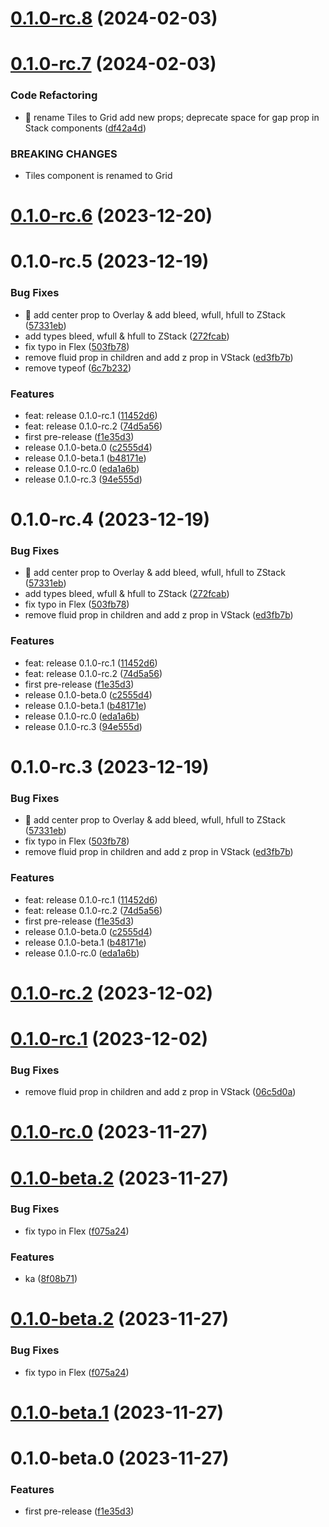 

# [0.1.0-rc.8](https://github.com/hadnet/react-native-layouts/compare/v0.1.0-rc.7...v0.1.0-rc.8) (2024-02-03)

# [0.1.0-rc.7](https://github.com/hadnet/react-native-layouts/compare/v0.1.0-rc.6...v0.1.0-rc.7) (2024-02-03)


### Code Refactoring

* 🧰 rename Tiles to Grid add new props; deprecate space for gap prop in Stack components ([df42a4d](https://github.com/hadnet/react-native-layouts/commit/df42a4d2d2552dc1b38711329e43847fcf55c6a6))


### BREAKING CHANGES

* Tiles component is renamed to Grid

# [0.1.0-rc.6](https://github.com/hadnet/react-native-layouts/compare/v0.1.0-rc.5...v0.1.0-rc.6) (2023-12-20)

# 0.1.0-rc.5 (2023-12-19)


### Bug Fixes

* 🐛 add center prop to Overlay & add bleed, wfull, hfull to ZStack ([57331eb](https://github.com/hadnet/react-native-layouts/commit/57331ebd218c14b83c9ccb3b4a693c9788e31be5))
* add types bleed, wfull & hfull to ZStack ([272fcab](https://github.com/hadnet/react-native-layouts/commit/272fcab37e2f3fa0b2e7ebf257c0c0ad5a1a5e2a))
* fix typo in Flex ([503fb78](https://github.com/hadnet/react-native-layouts/commit/503fb780a8dbb4225d3ecec342b0237d6072d671))
* remove fluid prop in children and add z prop in VStack ([ed3fb7b](https://github.com/hadnet/react-native-layouts/commit/ed3fb7be4c79632737602e9bfef4c53f675d22de))
* remove typeof ([6c7b232](https://github.com/hadnet/react-native-layouts/commit/6c7b2320f13d677b48a04f583d60018b752e4b85))


### Features

* feat: release 0.1.0-rc.1 ([11452d6](https://github.com/hadnet/react-native-layouts/commit/11452d69b94a3dcc2e210622422d3f885589964a))
* feat: release 0.1.0-rc.2 ([74d5a56](https://github.com/hadnet/react-native-layouts/commit/74d5a56d95c1d5203c3e55c32690b548b192cb1c))
* first pre-release ([f1e35d3](https://github.com/hadnet/react-native-layouts/commit/f1e35d34cf8c46f8c4a7e7a5442861f267a1d0f4))
* release 0.1.0-beta.0 ([c2555d4](https://github.com/hadnet/react-native-layouts/commit/c2555d45044260b33d1e89b65e78568b90db1bc5))
* release 0.1.0-beta.1 ([b48171e](https://github.com/hadnet/react-native-layouts/commit/b48171e564e5f01aee0bc9561aeefd46f1c8794e))
* release 0.1.0-rc.0 ([eda1a6b](https://github.com/hadnet/react-native-layouts/commit/eda1a6bcc455dd01b99ab8a6ac136da19dae8b58))
* release 0.1.0-rc.3 ([94e555d](https://github.com/hadnet/react-native-layouts/commit/94e555d8deead800055f7a52382360eb0405db07))

# 0.1.0-rc.4 (2023-12-19)


### Bug Fixes

* 🐛 add center prop to Overlay & add bleed, wfull, hfull to ZStack ([57331eb](https://github.com/hadnet/react-native-layouts/commit/57331ebd218c14b83c9ccb3b4a693c9788e31be5))
* add types bleed, wfull & hfull to ZStack ([272fcab](https://github.com/hadnet/react-native-layouts/commit/272fcab37e2f3fa0b2e7ebf257c0c0ad5a1a5e2a))
* fix typo in Flex ([503fb78](https://github.com/hadnet/react-native-layouts/commit/503fb780a8dbb4225d3ecec342b0237d6072d671))
* remove fluid prop in children and add z prop in VStack ([ed3fb7b](https://github.com/hadnet/react-native-layouts/commit/ed3fb7be4c79632737602e9bfef4c53f675d22de))


### Features

* feat: release 0.1.0-rc.1 ([11452d6](https://github.com/hadnet/react-native-layouts/commit/11452d69b94a3dcc2e210622422d3f885589964a))
* feat: release 0.1.0-rc.2 ([74d5a56](https://github.com/hadnet/react-native-layouts/commit/74d5a56d95c1d5203c3e55c32690b548b192cb1c))
* first pre-release ([f1e35d3](https://github.com/hadnet/react-native-layouts/commit/f1e35d34cf8c46f8c4a7e7a5442861f267a1d0f4))
* release 0.1.0-beta.0 ([c2555d4](https://github.com/hadnet/react-native-layouts/commit/c2555d45044260b33d1e89b65e78568b90db1bc5))
* release 0.1.0-beta.1 ([b48171e](https://github.com/hadnet/react-native-layouts/commit/b48171e564e5f01aee0bc9561aeefd46f1c8794e))
* release 0.1.0-rc.0 ([eda1a6b](https://github.com/hadnet/react-native-layouts/commit/eda1a6bcc455dd01b99ab8a6ac136da19dae8b58))
* release 0.1.0-rc.3 ([94e555d](https://github.com/hadnet/react-native-layouts/commit/94e555d8deead800055f7a52382360eb0405db07))

# 0.1.0-rc.3 (2023-12-19)


### Bug Fixes

* 🐛 add center prop to Overlay & add bleed, wfull, hfull to ZStack ([57331eb](https://github.com/hadnet/react-native-layouts/commit/57331ebd218c14b83c9ccb3b4a693c9788e31be5))
* fix typo in Flex ([503fb78](https://github.com/hadnet/react-native-layouts/commit/503fb780a8dbb4225d3ecec342b0237d6072d671))
* remove fluid prop in children and add z prop in VStack ([ed3fb7b](https://github.com/hadnet/react-native-layouts/commit/ed3fb7be4c79632737602e9bfef4c53f675d22de))


### Features

* feat: release 0.1.0-rc.1 ([11452d6](https://github.com/hadnet/react-native-layouts/commit/11452d69b94a3dcc2e210622422d3f885589964a))
* feat: release 0.1.0-rc.2 ([74d5a56](https://github.com/hadnet/react-native-layouts/commit/74d5a56d95c1d5203c3e55c32690b548b192cb1c))
* first pre-release ([f1e35d3](https://github.com/hadnet/react-native-layouts/commit/f1e35d34cf8c46f8c4a7e7a5442861f267a1d0f4))
* release 0.1.0-beta.0 ([c2555d4](https://github.com/hadnet/react-native-layouts/commit/c2555d45044260b33d1e89b65e78568b90db1bc5))
* release 0.1.0-beta.1 ([b48171e](https://github.com/hadnet/react-native-layouts/commit/b48171e564e5f01aee0bc9561aeefd46f1c8794e))
* release 0.1.0-rc.0 ([eda1a6b](https://github.com/hadnet/react-native-layouts/commit/eda1a6bcc455dd01b99ab8a6ac136da19dae8b58))

# [0.1.0-rc.2](https://github.com/hadnet/react-native-layouts/compare/v0.1.0-rc.1...v0.1.0-rc.2) (2023-12-02)

# [0.1.0-rc.1](https://github.com/hadnet/react-native-layouts/compare/v0.1.0-rc.0...v0.1.0-rc.1) (2023-12-02)


### Bug Fixes

* remove fluid prop in children and add z prop in VStack ([06c5d0a](https://github.com/hadnet/react-native-layouts/commit/06c5d0afdbda36582105b66bcf66497d1b13edd4))

# [0.1.0-rc.0](https://github.com/hadnet/react-native-layouts/compare/v0.1.0-beta.2...v0.1.0-rc.0) (2023-11-27)

# [0.1.0-beta.2](https://github.com/hadnet/react-native-layouts/compare/v0.1.0-beta.1...v0.1.0-beta.2) (2023-11-27)


### Bug Fixes

* fix typo in Flex ([f075a24](https://github.com/hadnet/react-native-layouts/commit/f075a241b5d0468634bfc6b139f438ca10ca104c))


### Features

* ka ([8f08b71](https://github.com/hadnet/react-native-layouts/commit/8f08b71dc71e713b538dcd4a6d7b974a75ed8f27))

# [0.1.0-beta.2](https://github.com/hadnet/react-native-layouts/compare/v0.1.0-beta.1...v0.1.0-beta.2) (2023-11-27)


### Bug Fixes

* fix typo in Flex ([f075a24](https://github.com/hadnet/react-native-layouts/commit/f075a241b5d0468634bfc6b139f438ca10ca104c))

# [0.1.0-beta.1](https://github.com/hadnet/react-native-layouts/compare/v0.1.0-beta.0...v0.1.0-beta.1) (2023-11-27)

# 0.1.0-beta.0 (2023-11-27)


### Features

* first pre-release ([f1e35d3](https://github.com/hadnet/react-native-layouts/commit/f1e35d34cf8c46f8c4a7e7a5442861f267a1d0f4))